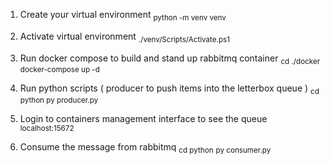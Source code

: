 1. Create your virtual environment
<sub>python -m venv venv</sub>

2. Activate virtual environment
<sub>./venv/Scripts/Activate.ps1</sub>

3. Run docker compose to build and stand up rabbitmq container
<sub>cd ./docker</sub>
<sub>docker-compose up -d</sub>

4. Run python scripts ( producer to push items into the letterbox queue )
<sub>cd python </sub>
<sub>py producer.py</sub>

5. Login to containers management interface to see the queue
<sub>localhost:15672</sub>

6. Consume the message from rabbitmq
<sub>cd python</sub>
<sub>py consumer.py</sub>